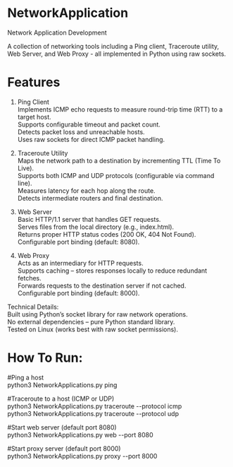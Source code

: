 # NetworkApplication
Network Application Development

A collection of networking tools including a Ping client, Traceroute utility, Web Server, and Web Proxy - all implemented in Python using raw sockets.

# Features
1. Ping Client<br/>
Implements ICMP echo requests to measure round-trip time (RTT) to a target host.<br/>
Supports configurable timeout and packet count.<br/>
Detects packet loss and unreachable hosts.<br/>
Uses raw sockets for direct ICMP packet handling.<br/>

2. Traceroute Utility<br/>
Maps the network path to a destination by incrementing TTL (Time To Live).<br/>
Supports both ICMP and UDP protocols (configurable via command line).<br/>
Measures latency for each hop along the route.<br/>
Detects intermediate routers and final destination.<br/>

3. Web Server<br/>
Basic HTTP/1.1 server that handles GET requests.<br/>
Serves files from the local directory (e.g., index.html).<br/>
Returns proper HTTP status codes (200 OK, 404 Not Found).<br/>
Configurable port binding (default: 8080).<br/>

4. Web Proxy<br/>
Acts as an intermediary for HTTP requests.<br/>
Supports caching – stores responses locally to reduce redundant fetches.<br/>
Forwards requests to the destination server if not cached.<br/>
Configurable port binding (default: 8000).<br/>

Technical Details:<br/>
Built using Python’s socket library for raw network operations.<br/>
No external dependencies – pure Python standard library.<br/>
Tested on Linux (works best with raw socket permissions).<br/>

# How To Run:<br/>
#Ping a host<br/>
python3 NetworkApplications.py ping <hostname><br/>

#Traceroute to a host (ICMP or UDP)<br/>
python3 NetworkApplications.py traceroute --protocol icmp <hostname><br/>
python3 NetworkApplications.py traceroute --protocol udp <hostname><br/>

#Start web server (default port 8080)<br/>
python3 NetworkApplications.py web --port 8080<br/>

#Start proxy server (default port 8000)<br/>
python3 NetworkApplications.py proxy --port 8000<br/>
